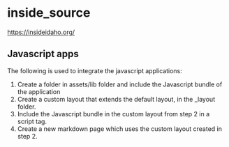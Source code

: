# inside_source

https://insideidaho.org/

## Javascript apps
The following is used to integrate the javascript applications:
1. Create a folder in assets/lib folder and include the Javascript bundle of the application
2. Create a custom layout that extends the default layout, in the _layout folder.
3. Include the Javascript bundle in the custom layout from step 2 in a script tag.
4. Create a new markdown page which uses the custom layout created in step 2.
